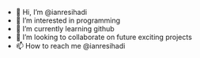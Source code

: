 - 👋 Hi, I’m @ianresihadi
- 👀 I’m interested in programming
- 🌱 I’m currently learning github
- 💞️ I’m looking to collaborate on future exciting projects
- 📫 How to reach me @ianresihadi

<!---
ianresihadi/ianresihadi is a ✨ special ✨ repository because its `README.md` (this file) appears on your GitHub profile.
You can click the Preview link to take a look at your changes.
--->
